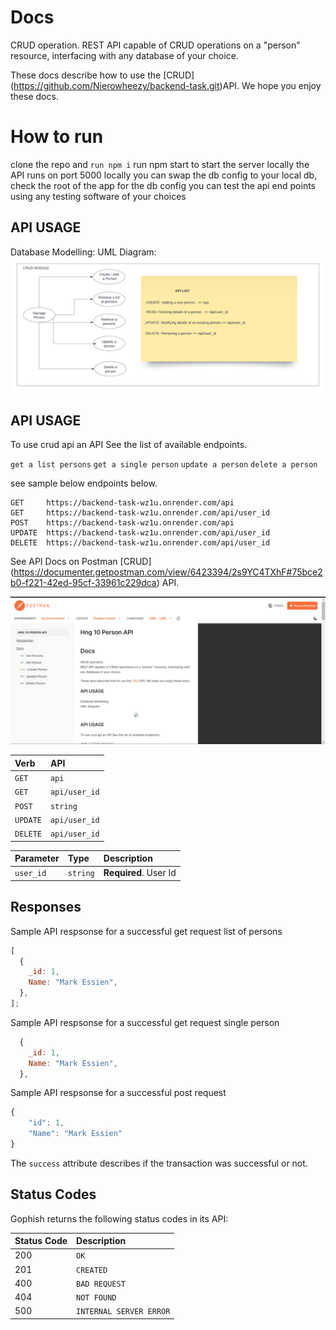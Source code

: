 # Docs

CRUD operation.
REST API capable of CRUD operations on a "person" resource, interfacing with any database of your choice.

These docs describe how to use the [CRUD] (https://github.com/Nierowheezy/backend-task.git)API. We hope you enjoy these docs.

# How to run

clone the repo and `run npm i`
run npm start to start the server locally
the API runs on port 5000 locally
you can swap the db config to your local db, check the root of the app for the db config
you can test the api end points using any testing software of your choices

## API USAGE

Database Modelling:
UML Diagram: ![](docs/images/diagram.png)

## API USAGE

To use crud api an API See the list of available endpoints.

`get a list persons`
`get a single person`
`update a person`
`delete a person`

see sample below endpoints below.

```http
GET     https://backend-task-wz1u.onrender.com/api
GET     https://backend-task-wz1u.onrender.com/api/user_id
POST    https://backend-task-wz1u.onrender.com/api
UPDATE  https://backend-task-wz1u.onrender.com/api/user_id
DELETE  https://backend-task-wz1u.onrender.com/api/user_id
```

See API Docs on Postman [CRUD] (https://documenter.getpostman.com/view/6423394/2s9YC4TXhF#75bce2b0-f221-42ed-95cf-33961c229dca) API.

![](docs/images/postman.jpg)

| Verb     | API           |
| :------- | :------------ |
| `GET`    | `api`         |
| `GET`    | `api/user_id` |
| `POST`   | `string`      |
| `UPDATE` | `api/user_id` |
| `DELETE` | `api/user_id` |

| Parameter | Type     | Description           |
| :-------- | :------- | :-------------------- |
| `user_id` | `string` | **Required**. User Id |

## Responses

Sample API respsonse for a successful get request list of persons

```javascript
[
  {
    _id: 1,
    Name: "Mark Essien",
  },
];
```

Sample API respsonse for a successful get request single person

```javascript
  {
    _id: 1,
    Name: "Mark Essien",
  },
```

Sample API respsonse for a successful post request

```javascript
{
    "id": 1,
    "Name": "Mark Essien"
}
```

The `success` attribute describes if the transaction was successful or not.

## Status Codes

Gophish returns the following status codes in its API:

| Status Code | Description             |
| :---------- | :---------------------- |
| 200         | `OK`                    |
| 201         | `CREATED`               |
| 400         | `BAD REQUEST`           |
| 404         | `NOT FOUND`             |
| 500         | `INTERNAL SERVER ERROR` |
